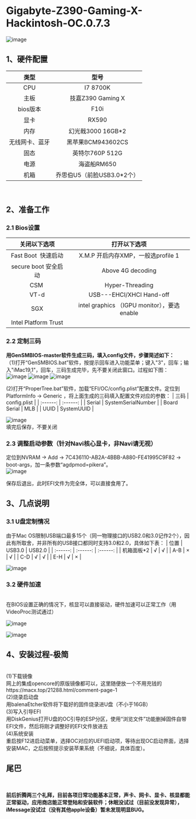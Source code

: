 # Gigabyte-Z390-Gaming-X-Hackintosh-OC.0.7.3
![image](https://github.com/nice52/Gigabyte-Z390-Gaming-X-Hackintosh-OC.0.7.3/blob/master/screenshot/%E7%B3%BB%E7%BB%9F%E4%BF%A1%E6%81%AF.png)
## **1、硬件配置**
| 类型 | 型号 | 
| :------: | :------: |
| CPU | I7 8700K  | 
| 主板 | 技嘉Z390 Gaming X | 
| bios版本 | F10i | 
| 显卡 | RX590 | 
| 内存 | 幻光戟3000 16GB*2 | 
| 无线网卡、蓝牙 | 黑苹果BCM943602CS | 
| 固态 | 英特尔760P 512G | 
| 电源 | 海盗船RM650 | 
| 机箱 | 乔思伯U5（前脸USB3.0*2个） | 
<br>


## **2、准备工作**
### 2.1  Bios设置
| **关闭以下选项** | **打开以下选项** | 
| :------: | :------: |
| Fast Boot  快速启动 | X.M.P 开启内存XMP，一般选profile 1 |
| secure boot 安全启动 | Above 4G decoding |
| CSM  | Hyper-Threading |
| VT-d | USB---EHCI/XHCI Hand-off |
| SGX | intel graphics （IGPU monitor），要选enable |
| Intel Platform Trust |    |


### 2.2  定制三码
  **用GenSMBIOS-master软件生成三码，填入config文件，步骤简述如下：<br>**
（1)打开“GenSMBIOS.bat”软件，按提示回车进入功能菜单；键入"3"，回车；输入"iMac19,1"，回车，三码生成完毕，先不要关闭此窗口。过程如下图：<br>
![image](https://github.com/nice52/Gigabyte-Z390-Gaming-X-Hackintosh-OC.0.7.3/blob/master/screenshot/%E4%B8%89%E7%A0%81%E6%9B%BF%E6%8D%A2/%E5%9B%BE%E7%89%871.png)
![image](https://github.com/nice52/Gigabyte-Z390-Gaming-X-Hackintosh-OC.0.7.3/blob/master/screenshot/%E4%B8%89%E7%A0%81%E6%9B%BF%E6%8D%A2/%E5%9B%BE%E7%89%872.png)
![image](https://github.com/nice52/Gigabyte-Z390-Gaming-X-Hackintosh-OC.0.7.3/blob/master/screenshot/%E4%B8%89%E7%A0%81%E6%9B%BF%E6%8D%A2/%E5%9B%BE%E7%89%873.png)

(2)打开“ProperTree.bat”软件，加载“EFI/OC/config.plist”配置文件。定位到PlatformInfo → Generic ，将上面生成的三码填入配置文件对应的参数：
| 三码 | config.plist | 
| :------: | :------: |
| Serial | SystemSerialNumber  | 
| Board Serial | MLB | 
| UUID | SystemUUID | 

![image](https://github.com/nice52/Gigabyte-Z390-Gaming-X-Hackintosh-OC.0.7.3/blob/master/screenshot/%E4%B8%89%E7%A0%81%E6%9B%BF%E6%8D%A2/%E5%9B%BE%E7%89%875.png)<br>
填完后保存，不要关闭<br>
### 2.3  调整启动参数（针对Navi核心显卡，非Navi请无视）
定位到NVRAM  →  Add   →   7C436110-AB2A-4BBB-A880-FE41995C9F82   →   boot-args，加一条参数“agdpmod=pikera”。<br>
![image](https://github.com/nice52/Gigabyte-Z390-Gaming-X-Hackintosh-OC.0.7.3/blob/master/screenshot/%E4%B8%89%E7%A0%81%E6%9B%BF%E6%8D%A2/%E5%9B%BE%E7%89%874.png)

保存后退出，此时EFI文件为完全体，可以直接食用了。<br>
## **3、几点说明**
### 3.1    U盘定制情况
由于Mac OS限制USB端口最多15个（同一物理接口的USB2.0和3.0记作2个），因此有所取舍，并非所有的USB接口都同时支持3.0和2.0，具体如下表：
| 位置 | USB3.0 | USB2.0 |
| :------: | :------: | :------: |
| 机箱面板*2 | √ | √  |
| A-B | × | √  |
| C-D | √ | √  |
| E-H | √ | ×  |
<br>

![image](https://github.com/nice52/Gigabyte-Z390-Gaming-X-Hackintosh-OC.0.7.3/blob/master/screenshot/USB%E5%AE%9A%E5%88%B6.jpg)
<br>

### 3.2    硬件加速
<br>
在BIOS设置正确的情况下，核显可以直接驱动，硬件加速可以正常工作（用VideoProc测试通过）<br>

![image](https://github.com/nice52/Gigabyte-Z390-Gaming-X-Hackintosh-OC.0.7.3/blob/master/screenshot/%E7%A1%AC%E4%BB%B6%E5%8A%A0%E9%80%9F.png)

![image](https://github.com/nice52/Gigabyte-Z390-Gaming-X-Hackintosh-OC.0.7.3/blob/master/screenshot/%E6%98%BE%E5%8D%A1%E4%BF%A1%E6%81%AF.png)


## **4、安装过程-极简**
<br>
(1)下载镜像<br>
网上的集成opencore的原版镜像都可以，这里随便放一个不用充钱的https://macx.top/21288.html/comment-page-1<br>
(2)烧录启动盘<br>
用balenaEtcher软件将下载好的固件烧录进U盘（不小于16GB）<br>
(3)写入引导EFI<br>
用DiskGenius打开U盘的OC引导的ESP分区，使用“浏览文件”功能删掉固件自带EFI文件，然后将刚才调整好的EFI文件放进去<br>
(4)系统安装<br>
重启按F12进启动菜单，选择OC对应的UEFI启动项，等待出现OC启动界面，选择安装MAC，之后按照提示安装苹果系统（不细说，具体百度）。
<br>

## **尾巴**
<br>

**前后折腾两三个礼拜，目前各项日常功能基本正常，声卡、网卡、显卡、核显都能正常驱动，应用商店能正常登陆和安装软件；休眠没试过（目前没发现异常），iMessage没试过（没有其他apple设备）暂未发现明显BUG。**
